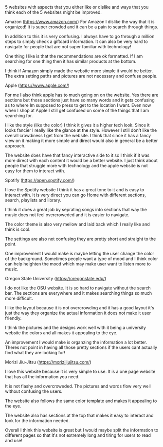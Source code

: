 5 websites with aspects that you either like or dislike and ways that you think each of the 5 websites might be improved.

Amazon (https://www.amazon.com/) For Amazon I dislike the way that it is organized! It is super crowded and it can be a pain to search through things.

In addition to this it is very confusing. I always have to go through a million steps to simply check a giftcard information. It can also be very hard to navigate for people that are not super familiar with technology!

One thing I like is that the recommendations are ok formatted. If I am searching for one thing then it has similar products at the bottom.

I think if Amazon simply made the website more simple it would be better. The extra setting paths and pictures are not necessary and confuse people.

Apple (https://www.apple.com/)

For me I also think apple has to much going on on the website. Yes there are sections but those sections just have so many words and it gets confusing as to where Im supposed to press to get to the location I want. Even now when I shop at Apple I still get confused on some of the things that I am searching for.

I like the style (like the color) I think it gives it a higher tech look. Since it looks fancier I really like the glance at the style. However I still don't like the overall crowdiness I get from the website. I think that since it has a fancy view on it making it more simple and direct would also in general be a better approach.

The website does have that fancy interactive side to it so I think if it was more direct with each content it would be a better website. I just think about people that struggle more with technology and the apple website is not easy for them to interact with.

Spotify (https://open.spotify.com/)

I love the Spotify website I think it has a great tone to it and is easy to interact with. It is very direct you can go Home with different sections, search, playlists and library.

I think it does a great job by seprating songs into sections that way the music does not feel overcroweded and it is easier to navigate.

The color theme is also very mellow and laid back which I really like and think is cool.

The settings are also not confusing they are pretty short and straight to the point.

One improvement I would make is maybe letting the user change the color of the background. Sometimes people want a type of mood and I think color can help heighten the mood which may make user want to listen more to music.

Oregon State University (https://oregonstate.edu/)

I do not like the OSU website. It is so hard to navigate without the search bar. The sections are everywhere and it makes searching things so much more difficult.

I like the layout because it is not overcrowding and it has a good layout it's just the way they organize the actual information it does not make it user friendly.

I think the pictures and the designs work well with it being a university website the colors and all makes it appealing to the eye.

An improvement I would make is organzing the information a lot better. Theres not point in having all those pretty sections if the users cant actually find what they are looking for!

Morizi Jiu-Jitsu (https://morizijiujitsu.com/)

I love this website because it is very simple to use. It is a one page website that has all the information you need.

It is not flashy and overcroweded. The pictures and words flow very well without confusing the users.

The website also follows the same color template and makes it appealing to the eye.

The website also has sections at the top that makes it easy to interact and look for the information needed.

Overall I think this website is great but I would maybe split the information to different pages so that it's not extremely long and tiring for users to read and use!
